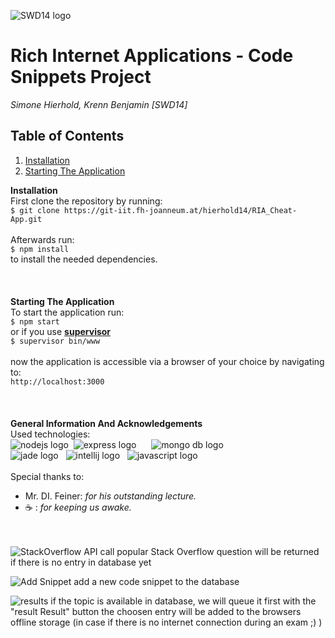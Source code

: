 ![SWD14 logo](http://i.imgur.com/ce4TSEU.jpg)

# Rich Internet Applications - Code Snippets Project
_Simone Hierhold, Krenn Benjamin [SWD14]_

## Table of Contents
1. [Installation](#Installation)
1. [Starting The Application](#Installation)

**Installation**
<br>
First clone the repository by running:<br>
`$ git clone https://git-iit.fh-joanneum.at/hierhold14/RIA_Cheat-App.git`
<br><br>
Afterwards run:<br>
`$ npm install`
<br>
to install the needed dependencies.
<br><br><br><br>
**Starting The Application**
<br>
To start the application run:<br>
`$ npm start`
<br>
or if you use [**supervisor**](https://www.npmjs.com/browse/keyword/supervisor)<br>
`$ supervisor bin/www`
<br>
<br>
now the application is accessible via a browser of your choice by navigating to:<br>
`http://localhost:3000`
<br><br><br><br>
**General Information And Acknowledgements**
<br>
Used technologies:
<br>
![nodejs logo](https://cdn4.iconfinder.com/data/icons/logos-3/456/nodejs-new-pantone-black-128.png)&nbsp;
![express logo](http://nodejs-cloud.com/img/128px/expressjs.png)&nbsp;&nbsp;&nbsp;&nbsp;&nbsp;
![mongo db logo](https://community.logentries.com/wp-content/uploads/2015/03/mongodb-pack-icon.png)
<br>
![jade logo](https://d13yacurqjgara.cloudfront.net/users/11525/screenshots/541227/dribble_f_teaser.png)&nbsp;&nbsp;
![intellij logo](https://chocolatey.org/content/packageimages/IntelliJIDEA.2016.0.png)&nbsp;&nbsp;
![javascript logo](http://www.devpointlabs.com/assets/javascript/javascript-icon-59b52f096f36f476bbdfac982a25240583d483b1157b76771e59077025f62d38.png)
<br><br>
Special thanks to:
* Mr. DI. Feiner: _for his outstanding lecture._
* &#9749; : _for keeping us awake._

<br><br>
![StackOverflow API call](http://i.imgur.com/JTvQiLd.png)
popular Stack Overflow question will be returned if there is no entry in database yet

![Add Snippet](http://i.imgur.com/KtbwPtJ.png)
add a new code snippet to the database

![results](http://imgur.com/1wCToNI.png)
if the topic is available in database, we will queue it first
with the "result Result" button the choosen entry will be added to the browsers offline storage (in case if there is no internet connection during an exam ;) ) 


